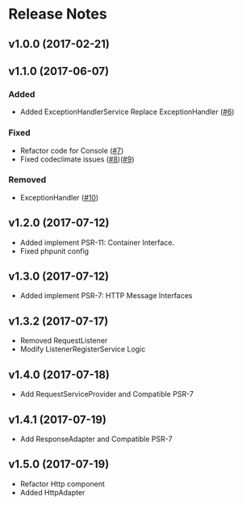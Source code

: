# Release Notes

## v1.0.0 (2017-02-21)

## v1.1.0 (2017-06-07)
### Added 
* Added ExceptionHandlerService Replace ExceptionHandler ([#6](https://github.com/tastphp/framework/pull/6))

### Fixed
* Refactor code for Console ([#7](https://github.com/tastphp/framework/pull/7))
* Fixed codeclimate issues ([#8](https://github.com/tastphp/framework/pull/8))([#9](https://github.com/tastphp/framework/pull/9))

### Removed
* ExceptionHandler ([#10](https://github.com/tastphp/framework/pull/10))

## v1.2.0 (2017-07-12)
* Added implement PSR-11: Container Interface.
* Fixed phpunit config

## v1.3.0 (2017-07-12)
* Added implement PSR-7: HTTP Message Interfaces

## v1.3.2 (2017-07-17)
* Removed RequestListener
* Modify ListenerRegisterService Logic

## v1.4.0 (2017-07-18)
* Add RequestServiceProvider and Compatible PSR-7

## v1.4.1 (2017-07-19)
* Add ResponseAdapter and Compatible PSR-7

## v1.5.0 (2017-07-19)
* Refactor Http component
* Added HttpAdapter
